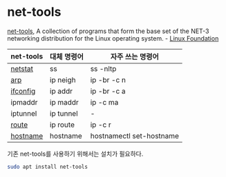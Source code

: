 # net-tools

[net-tools](https://net-tools.sourceforge.io/),
A collection of programs that form the base set of the NET-3 networking distribution
for the Linux operating system. - [Linux Foundation](https://wiki.linuxfoundation.org/networking/net-tools)

| net-tools                                                        | 대체 명령어 | 자주 쓰는 명령어         |
| ---------------------------------------------------------------- | ----------- | ------------------------ |
| [netstat](https://net-tools.sourceforge.io/man/netstat.8.html)   | ss          | ss -nltp                 |
| [arp](https://net-tools.sourceforge.io/man/arp.8.html)           | ip neigh    | ip -br -c n              |
| [ifconfig](https://net-tools.sourceforge.io/man/ifconfig.8.html) | ip addr     | ip -br -c a              |
| ipmaddr                                                          | ip maddr    | ip -c ma                 |
| iptunnel                                                         | ip tunnel   | -                        |
| [route](https://net-tools.sourceforge.io/man/route.8.html)       | ip route    | ip -c r                  |
| [hostname](https://net-tools.sourceforge.io/man/hostname.1.html) | hostname    | hostnamectl set-hostname |

기존 net-tools를 사용하기 위해서는 설치가 필요하다.

```sh
sudo apt install net-tools
```

